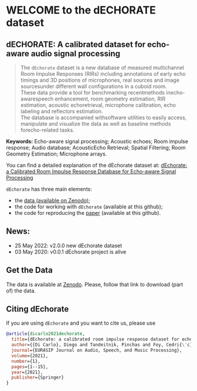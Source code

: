 # WELCOME to the dECHORATE dataset

## dECHORATE: A calibrated dataset for echo-aware audio signal processing

> The `dEchorate` dataset is a new database of measured multichannel Room Impulse Responses (RIRs) including annotations of early echo timings and 3D positions of microphones, real sources and image sourcesunder different wall configurations in a cuboid room.  
> These data provide a tool for benchmarking recentmethods inecho-awarespeech enhancement, room geometry estimation, RIR estimation, acoustic echoretrieval, microphone calibration, echo labeling and reflectors estimation.  
> The database is accompanied withsoftware utilities to easily access, manipulate and visualize the data as well as baseline methods forecho-related tasks.  

**Keywords:** Echo-aware signal processing; Acoustic echoes; Room impulse response; Audio database; AcousticEcho Retrieval; Spatial Filtering; Room Geometry Estimation; Microphone arrays.

You can find a detailed explanation of the dEchorate dataset at:
[dEchorate: a Calibrated Room Impulse Response Database for Echo-aware Signal Processing](https://hal.archives-ouvertes.fr/hal-03207860/)

`dEchorate` has three main elements:
- the [data (available on Zenodo)](https://zenodo.org/record/6576203);
- the code for working with `dEchorate` (available at this github);
- the code for reproducing the [paper](https://hal.archives-ouvertes.fr/hal-03207860/) (available at this github).

## News:
- 25 May 2022: v2.0.0 new dEchorate dataset
- 03 May 2020: v0.0.1 dEchorate project is alive

## Get the Data
The data is available at [Zenodo](https://zenodo.org/record/6576203).
Please, follow that link to download (part of) the data.
<!-- 
The dataset is available in multiple ways:
- Annotations/labels/metadata: csv file that can be used pandas (Python)
- Only RIRs: numpy matrix `n_samples x n_mics x n_srcs x n_rooms` (~ 6 GB)
- Only Speech: numpy matrix `n_samples x n_mics x n_srcs x n_rooms` (~ 6 GB)
- Raw data: an hdf5 file (~ 75 GB) containig all the raw recording data (chirps, speech/noise sources, babble noise, room tone) -->

## Citing dEchorate

If you are using `dEchorate` and you want to cite us, please use

```BibTex
@article{dicarlo2021dechorate,
  title={dEchorate: a calibrated room impulse response dataset for echo-aware signal processing},
  author={{Di Carlo}, Diego and Tandeitnik, Pinchas and Foy, Cedri{\'c} and Bertin, Nancy and Deleforge, Antoine and Gannot, Sharon},
  journal={EURASIP Journal on Audio, Speech, and Music Processing},
  volume={2021},
  number={1},
  pages={1--15},
  year={2021},
  publisher={Springer}
}
```
